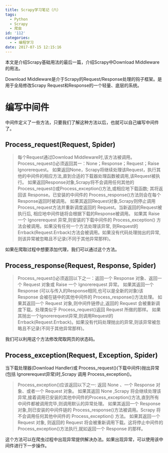 ```yaml
---
title: Scrapy学习笔记（六）
tags:
  - Python
  - Scrapy
  - 爬虫
id: '112'
categories:
  - - 编程学习
date: 2017-07-15 12:15:16
---
```


本文是介绍Scrapy基础用法的最后一篇，介绍Scrapy中Download Middleware的用法。
<!-- more -->
Download Middleware是介于Scrapy的Request/Response处理的钩子框架。是用于全局修改Scrapy Request和Response的一个轻量、底层的系统。

# 编写中间件

中间件定义了一些方法，只要我们了解这种方法以后，也就可以自己编写中间件了。

## Process\_request(Request, Spider)

> 每个Request通过Download Middleware时,该方法被调用。Process\_request()必须返回其一：None；Response；Request；Raise Ignorerequest。 如果返回None，Scrapy将继续处理该Request，执行其他的中间件的相应方法,直到合适的下载器处理函数被调用,该Request被执行。 如果返回Response对象,Scrapy将不会调用任何其他的Process\_request()或Process\_exception()方法,或相应地下载函数; 其将返回该 Response。已安装的中间件的 Process\_response()方法则会在每个Response返回时被调用。 如果其返回Request对象,Scrapy则停止调用Process\_request方法并重新调度返回的 Request。当新返回的Request被执行后, 相应地中间件链将会根据下载的Response被调用。 如果其 Raise 一个 Ignorerequest 异常,则安装的下载中间件的 Process\_exception() 方法会被调用。如果没有任何一个方法处理该异常, 则Request的Errback(Request.Errback)方法会被调用。如果没有代码处理抛出的异常, 则该异常被忽略且不记录(不同于其他异常那样)。

如果在爬取过程中想要添加代理，我们可以通过这个方法。

## Process\_response(Request, Response, Spider)

> Process\_request()必须返回以下之一：返回一个 Response 对象、返回一个 Request 对象或 Raise 一个 Ignorerequest 异常。 如果其返回一个 Response (可以与传入的Response相同,也可以是全新的对象)该Response 会被在链中的其他中间件的 Process\_response()方法处理。 如果其返回一个 Request 对象,则中间件链停止,返回的 Request 会被重新调度下载。处理类似于 Process\_request()返回 Request 所做的那样。 如果其抛出一个Ignorerequest异常,则调用Request的Errback(Request.Errback)。如果没有代码处理抛出的异常,则该异常被忽略且不记录(不同于其他异常那样)。

我们可以利用这个方法修改爬取网页的状态码。

## Process\_exception(Request, Exception, Spider)

当下载处理器(Download Handler)或 Process\_request()(下载中间件)抛出异常(包括 Ignorerequest异常)时,Scrapy 调用 Process\_exception()。

> Process\_exception()应该返回以下之一: 返回 None 、一个 Response 对象、或者一个 Request 对象。 如果其返回 None ,Scrapy 将会继续处理该异常,接着调用已安装的其他中间件的Process\_exception()方法,直到所有中间件都被调用完毕,则调用默认的异常处理。 如果其返回一个 Response 对象,则已安装的中间件链的 Process\_response()方法被调用。Scrapy 将不会调用任何其他中间件的 Process\_exception() 方法。 如果其返回一个 Request 对象, 则返回的 Request 将会被重新调用下载。这将停止中间件的 Process\_exception()方法执行,就如返回一个 Response 的那样。

这个方法可以在爬虫过程中出现异常提供解决办法。如果出现异常，可以使用该中间件进行下一步操作。